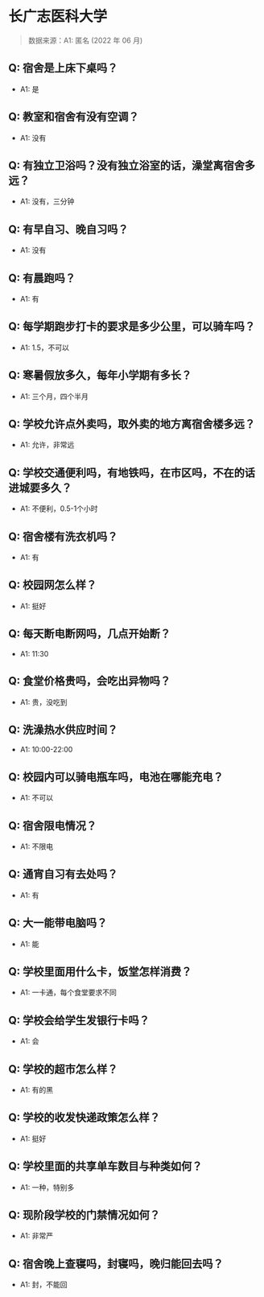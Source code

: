 # 长广志医科大学

> 数据来源：A1: 匿名 (2022 年 06 月)

## Q: 宿舍是上床下桌吗？

- A1: 是

## Q: 教室和宿舍有没有空调？

- A1: 没有

## Q: 有独立卫浴吗？没有独立浴室的话，澡堂离宿舍多远？

- A1: 没有，三分钟

## Q: 有早自习、晚自习吗？

- A1: 没有

## Q: 有晨跑吗？

- A1: 有

## Q: 每学期跑步打卡的要求是多少公里，可以骑车吗？

- A1: 1.5，不可以

## Q: 寒暑假放多久，每年小学期有多长？

- A1: 三个月，四个半月

## Q: 学校允许点外卖吗，取外卖的地方离宿舍楼多远？

- A1: 允许，非常远

## Q: 学校交通便利吗，有地铁吗，在市区吗，不在的话进城要多久？

- A1: 不便利，0.5-1个小时

## Q: 宿舍楼有洗衣机吗？

- A1: 有

## Q: 校园网怎么样？

- A1: 挺好

## Q: 每天断电断网吗，几点开始断？

- A1: 11:30

## Q: 食堂价格贵吗，会吃出异物吗？

- A1: 贵，没吃到

## Q: 洗澡热水供应时间？

- A1: 10:00-22:00

## Q: 校园内可以骑电瓶车吗，电池在哪能充电？

- A1: 不可以

## Q: 宿舍限电情况？

- A1: 不限电

## Q: 通宵自习有去处吗？

- A1: 有

## Q: 大一能带电脑吗？

- A1: 能

## Q: 学校里面用什么卡，饭堂怎样消费？

- A1: 一卡通，每个食堂要求不同

## Q: 学校会给学生发银行卡吗？

- A1: 会

## Q: 学校的超市怎么样？

- A1: 有的黑

## Q: 学校的收发快递政策怎么样？

- A1: 挺好

## Q: 学校里面的共享单车数目与种类如何？

- A1: 一种，特别多

## Q: 现阶段学校的门禁情况如何？

- A1: 非常严

## Q: 宿舍晚上查寝吗，封寝吗，晚归能回去吗？

- A1: 封，不能回

